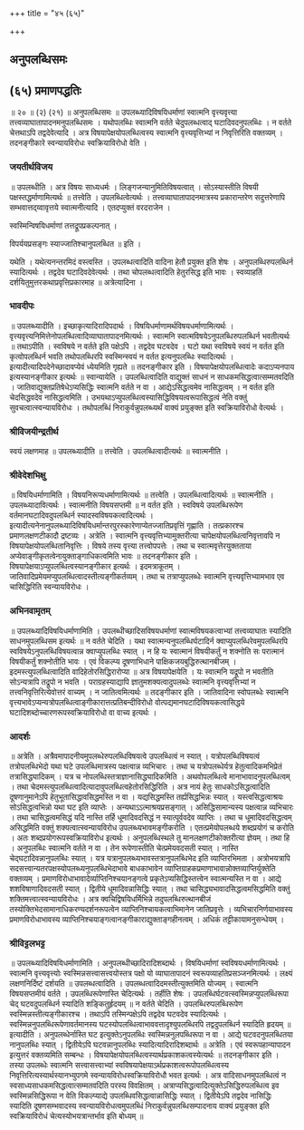 +++
title = "४५ (६५)"

+++


## अनुपलब्धिसमः

## (६५) **प्रमाणपद्धतिः**

॥ २० ॥ (२) (२१) ॥ अनुपलब्धिसमः ॥ उपलब्ध्यादिविषयिधर्माणां स्वात्मनि वृत्त्यवृत्त्या तत्त्वव्याघातापादनमनुपलब्धिसमः । यथोपलब्धिः स्वात्मनि वर्तते चेदुपलब्धत्वाद् घटादिवदनुपलब्धिः । न वर्तते चेत्तथाऽपि तद्वदेवेत्यादि । अत्र विषयापेक्षयोपलब्धित्वस्य स्वात्मनि वृत्त्यवृत्तिभ्यां न निवृत्तिरिति वक्तव्यम् । तदनङ्गीकारे स्वन्यायविरोधः स्वक्रियाविरोधो वेति ।

### **जयतीर्थविजय**

॥ उपलब्धीति । अत्र विषयः साध्यधर्मः । लिङ्गजन्यानुमितिविषयत्वात् । सोऽस्यास्तीति विषयी पक्षस्तद्धर्माणामित्यर्थः ॥ तत्त्वेति । उपलब्धित्वेत्यर्थः । तत्त्वव्याघातापादनमात्रस्य प्रकारान्तरेण सदुत्तरेणापि सम्भवात्तद्य्वावृत्तये स्वात्मनीत्यादि । एतदप्युक्तं वरदराजेन ।

स्वस्मिन्विषयिधर्माणां तत्तद्रूपप्रकल्पनात् ।

विपर्ययप्रसङ्गः स्याज्जातिश्चानुपलब्धित ॥ इति ।

यथेति । यथेत्यनन्तरमिदं वस्त्वस्ति । उपलब्धत्वादिति वादिना हेतौ प्रयुक्त इति शेषः । अनुपलब्धिरुपलब्धिर्न स्यादित्यर्थः । तद्वदेव घटादिवदेवेत्यर्थः । तथा चोपलब्धत्वादिति हेतुरसिद्ध इति भावः । स्वव्याहतिं दर्शयितुमुत्तरकथाप्रवृत्तिप्रकारमाह ॥ अत्रेत्यादिना ।

### **भावदीपः**

॥ उपलब्ध्यादीति । इच्छाकृत्यादिरादिपदार्थः । विषयिधर्माणामर्थविषयधर्माणामित्यर्थः । वृत्त्यवृत्त्यनिमित्तेनोपलब्धित्वादिव्याघातापादनमित्यर्थः । स्वात्मनि स्वात्मविषयेऽनुपलब्धिरुपलब्धिर्न भवतीत्यर्थः ॥ तथाऽपीति । स्वविषये न वर्तते इति पक्षेऽपि । तद्वदेव घटवदेव । घटो यथा स्वविषये स्वयं न वर्तत इति कृत्वोपलब्धिर्न भवति तथोपलब्धिरपि स्वस्मिन्स्वयं न वर्तत इत्यनुपलब्धिः स्यादित्यर्थः । इत्यादीत्यादिपदेनेच्छादावप्येवं ध्येयमिति गृह्यते ॥ तदनङ्गीकार इति । विषयापेक्षयोपलब्धित्वादेः कदाऽप्यनपाय इत्यस्यानङ्गीकार इत्यर्थः ॥ स्वान्यायेति । उपलब्धित्वादिति वाद्युक्तं साधनं न साधकमसिद्धत्वात्सम्मतवदिति । जातिवाद्युक्तप्रतिषेधेऽप्यसिद्धिः स्वात्मनि वर्तते न वा । आद्येऽसिद्धत्वमेव नासिद्धत्वम् । न वर्तत इति चेदसिद्धवदेव नासिद्धत्वमिति । उभयथाऽप्युपलब्धित्वस्यासिद्धिविषयत्वरूपासिद्धत्वं नेति वक्तुं सुवचत्वात्स्वन्यायविरोधः । तथोपलब्धिं निराकुर्वन्नुपलब्ध्यर्थं वाक्यं प्रयुङ्क्त इति स्वक्रियाविरोधो वेत्यर्थः ।

### **श्रीविजयीन्द्रतीर्थ**

स्वयं लक्षणमाह ॥ उपलब्ध्यादीति ॥ तत्त्वेति । उपलब्धित्वादीत्यर्थः ॥ स्वात्मनीति ।

### **श्रीवेदेशभिक्षु**

॥ विषयिधर्माणामिति । विषयनिरूप्यधर्माणामित्यर्थः ॥ तत्त्वेति । उपलब्धित्वादित्यर्थः ॥ स्वात्मनीति । उपलब्ध्यादावित्यर्थः । स्वात्मनीति विषयसप्तमी ॥ न वर्तत इति । स्वविषये उपलब्धिरूपेण वर्तमानघटादिवदुपलब्धिर्न स्यादस्वविषयकत्वादित्यर्थः । इत्यादीत्यनेनानुपलब्ध्यादिविषयिधर्मान्तरपुरस्कारेणाप्येतज्जातिप्रवृत्तिं गृह्णाति । तत्प्रकारश्च प्रमाणलक्षणटीकादौ द्रष्टव्यः । अत्रेति । स्वात्मनि वृत्त्यवृत्तिभ्यामुक्तरीत्या चापेक्षयोपलब्धित्वनिवृत्तावपि न विषयापेक्षयोपलब्धितानिवृत्तिः । विषये तस्य वृत्त्या तत्त्वोपपत्तेः । तथा च स्वात्मवृत्तेरयुक्तताया अप्येवाङ्गीकृतत्वेनायुक्ताङ्गाधिकत्वमिति भावः ॥ तदनङ्गीकार इति । विषयापेक्षयाऽप्युपलब्धित्वस्यानङ्गीकार इत्यर्थः । इदमत्राकूतम् । जातिवादिप्रमेयमप्युपलब्धित्वादस्तीत्यङ्गीकर्तव्यम् । तथा च तत्राप्युपलब्धेः स्वात्मनि वृत्त्यवृत्तिभ्यामभाव एव चासिद्धिरिति स्वन्यायविरोधः ।

### **अभिनवामृतम्**

॥ उपलब्ध्यादिविषयिधर्माणामिति । उपलब्धीच्छादिसविषयधर्माणां स्वात्मविषयकत्वाभ्यां तत्त्वव्याघातः स्यादिति साधनमुपलब्धिसम इत्यर्थः ॥ न वर्तते चेदिति । यथा स्वात्मन्यनुपलब्धिर्घटादिर्न क्वाप्युपलब्धिरेवमुपलब्धिरपि स्वविषयेऽनुपलब्धिविषयत्वान्न क्वाप्युपलब्धिः स्यात् । न हि यः स्वात्मानं विषयीकर्तुं न शक्नोति सः परात्मानं विषयीकर्तुं शक्नोतीति भावः । एवं विकल्प्य दूषणाभिधाने पाक्षिकजयबुद्धिरुत्थानबीजम् । इदमस्त्युपलब्धित्वादिति वादिहेतोरसिद्धिरारोप्या ॥ अत्र विषयापेक्षयेति । यः स्वात्मनि यद्रूपो न भवतीति सोऽन्यत्रापि तद्रूपो न भवति । पराग्रहस्याद्यापि ज्ञातुमशक्यत्वादुपलब्धेः स्वात्मनि वृत्त्यवृत्तिभ्यां न तत्त्वनिवृत्तिरित्येवोत्तरं वाच्यम् । न जातित्वमित्यर्थः ॥ तदङ्गीकार इति । जातिवादिना स्वोपलब्धेः स्वात्मनि वृत्त्यभावेऽप्यन्यत्रोपलब्धित्वाङ्गीकारात्तत्प्रतिबन्दीविरोधो वोत्पद्यमानघटादिविषयकत्वासिद्धये घटादिशब्दोच्चारणरूपस्वक्रियाविरोधो वा वाच्य इत्यर्थः ।

### **आदर्शः**

॥ अत्रेति । अत्रैवमापादनीयमुपलब्धेरुपलब्धिविषयत्वे उपलब्धित्वं न स्यात् । यत्रोपलब्धिविषयत्वं तत्रोपलब्धिभेदो यथा घटे उपलब्धिमात्रस्य पक्षत्वान्न व्यभिचारः । तथा च यत्रोपलब्धेर्यत्र हेतुत्वादिकमभिप्रेतं तत्रासिद्ध्यादिकम् । यत्र च नोपलब्धिस्तत्राज्ञानासिद्ध्यादिकमिति । अथवोपलब्धित्वे मानाभावादनुपलब्धित्वम् । तथा चेदमस्त्युपलब्धित्वादित्यादावुपलब्धित्वहेतोरसिद्धिरिति । अत्र नायं हेतुः साधकोऽसिद्धत्वादिति दूषणानुमानेऽपि हेतुभूतासिद्धावसिद्धमस्ति न वा । यद्यसिद्धमस्ति तर्ह्यसिद्धभिन्नः स्यात् । यस्त्वसिद्धत्वाश्रयः सोऽसिद्धत्वभिन्नो यथा घट इति व्याप्तेः । अन्यथाऽऽत्माश्रयप्रसङ्गात् । असिद्धिसामान्यस्य पक्षत्वान्न व्यभिचारः । तथा चासिद्धत्वमसिद्धं यदि नास्ति तर्हि धूमादिवदसिद्धं न स्यात्पूर्ववदेव व्याप्तिः । तथा च धूमादिवदसिद्धत्वम् असिद्धमिति वक्तुं शक्यत्वात्स्वन्यायविरोध उपलब्ध्यभावमङ्गीकरोति । एतत्प्रमेयोपलब्धये शब्दप्रयोगं च करोति । अतः शब्दप्रयोगरूपस्वक्रियाविरोध इत्यर्थः । अनुपलब्धिस्थले तु मानलक्षणटीकोक्तरीत्या ज्ञेयम् । तथा हि । अनुपलब्धिः स्वात्मनि वर्तते न वा । तेन रूपेणास्तीति चेत्प्रमेयवदसती स्यात् । नास्ति चेद्घटादिवन्नानुपलब्धिः स्यात् । यत्र यत्रानुपलब्ध्यभावस्तत्रानुपलब्धिभेद इति व्याप्तिरभिमता । अत्रोभयत्रापि सदसत्त्वान्यतरपक्षस्योपलब्ध्यनुपलब्धिभेदाभावे बाधकाभावेन व्याप्तिग्राहकप्रमाणाभावान्नोक्तव्याप्तिर्युक्तेति वक्तव्यम् । प्रमाणविरोधाभावादेर्व्याप्तिनिश्चयानङ्गत्वे प्रकृतेऽप्यसिद्धिस्तत्त्वेन स्वात्मन्यस्ति न वा । आद्ये शशविषाणादिवदसती स्यात् । द्वितीये धूमादिवन्नासिद्धिः स्यात् । तथा चासिद्ध्यभावादसिद्धत्वमसिद्धमिति वक्तुं शक्तिमत्त्वात्स्वन्यायविरोधः । अत्र क्वचिद्विषयिधर्मिभिन्ने तदुपलब्धिरुत्थानबीजं तस्योक्तिभेदसामानाधिकरण्यदर्शनरूपत्वेन व्याप्तिनिश्चायकत्वाभिमानेन जातिप्रवृत्तेः । व्यभिचारनिर्णयाभावस्य प्रमाणविरोधाभावस्य व्याप्तिनिश्चयाङ्गत्वानङ्गीकाराद्युक्ताङ्गहीनत्वम् । अधिकं तट्टीकायामनुसन्धेयम् ।

### **श्रीविट्टलभट्ट**

॥ उपलब्ध्यादिविषयिधर्माणामिति । अनुपलब्धीच्छादिरादिशब्दार्थः । विषयिधर्माणां स्वविषयधर्माणामित्यर्थः । स्वात्मनि वृत्त्यवृत्त्योः स्वस्मिन्नसत्त्वासत्त्वयोस्तत्र पक्षो यो व्याघातापादनं स्वरूपव्याहतिप्रसञ्जनमित्यर्थः । लक्ष्यं लक्षणनिर्दिष्टं दर्शयति ॥ उपलब्धत्वादिति । उपलब्धत्वादिदमस्तीत्युक्तमिति योज्यम् । स्वात्मनि विषयसप्तमीयं वर्तते । उपलब्धिरूपेणास्ति चेदित्यर्थः । तर्हीति शेषः । उपलब्धिर्घटवत्स्वस्मिन्नप्युपलब्धिरूपा चेद् घटवदुपलब्धिर्न स्यादिति शङ्कितुर्हृदयम् ॥ न वर्तते चेदिति । उपलब्धिरुपलब्धिरूपेण स्वस्मिन्नस्तीत्यङ्गीकारश्च । तथाऽपि तस्मिन्पक्षेऽपि तद्वदेव घटवदेव स्यादित्यर्थः । स्वस्मिन्ननुपलब्धिरूपेणावर्तमानस्य घटस्योपलब्धित्वाभाववत्तादृश्युपलब्धिरपि तद्वदुपलब्धिर्न स्यादिति हृदयम् ॥ इत्यादीति । अनुपलब्धेर्नास्ति घट इत्युक्तेऽनुपलब्धिः स्वस्मिन्ननुलपब्धिरूपा न वा । आद्ये घटवदनुपलब्धितया नानुपलब्धिः स्यात् । द्वितीयेऽपि घटवन्नानुपलब्धिः स्यादित्यादिरादिशब्दार्थः ॥ अत्रेति । एवं स्वरूपहान्यापादन इत्युत्तरं वक्तव्यमिति सम्बन्धः । विषयापेक्षयोपलब्धित्वस्यार्थप्रकाशकत्वस्येत्यर्थः ॥ तदनङ्गीकार इति । तस्या उपलब्धेः स्वात्मनि सत्त्वासत्त्वाभ्यां स्वविषयापेक्षयाऽर्थप्रकाशत्वरूपोपलब्धित्वस्य निवृत्तिरित्यस्यार्थस्यानभ्युपगमे स्वन्यायविरोधस्वक्रियाविरोधौ भवत इत्यर्थः । अत्र वादिसाधनमुपलब्धित्वं न स्वसाध्यसाधकमसिद्धत्वात्सम्मतवदिति परस्य विवक्षितम् । अत्राप्यसिद्धत्वादित्युक्तेऽसिद्धिरुपलब्धित्व इव स्वस्मिन्नसिद्धिरूपा न वेति विकल्प्याद्ये उपलब्धिवसिद्धत्वान्नासिद्धिः स्यात् । द्वितीयेऽपि तद्वदेव नासिद्धिः स्यादिति दूषणसम्भवादस्य स्वन्यायविरोधत्वमुपलब्धिं निराकुर्वन्नुपलब्धिसम्पादनाय वाक्यं प्रयुङ्क्त इति स्वक्रियाविरोधं चेत्यस्योभयत्रान्तर्भाव इति बोध्यम् ॥

